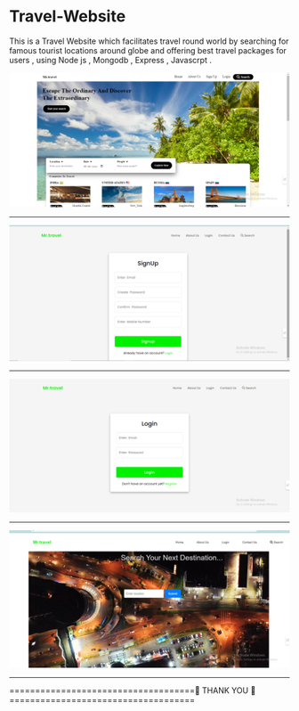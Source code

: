 # Travel-Website
This is a Travel Website which facilitates travel round world by searching for famous tourist locations around globe and offering best travel packages for users , using Node js , Mongodb , Express , Javascrpt .



![](https://github.com/Shubham-Yadav003/Travel-Website/blob/main/public/pics/i1.png)
<hr>
<img src="https://github.com/Shubham-Yadav003/Travel-Website/blob/main/public/pics/i2.png" alt="">
<hr>
<img src="https://github.com/Shubham-Yadav003/Travel-Website/blob/main/public/pics/i3.png" alt="">
<hr>
<img src="https://github.com/Shubham-Yadav003/Travel-Website/blob/main/public/pics/i4.png" alt="">
<hr>
====================================🙏 THANK YOU 🙏====================================
